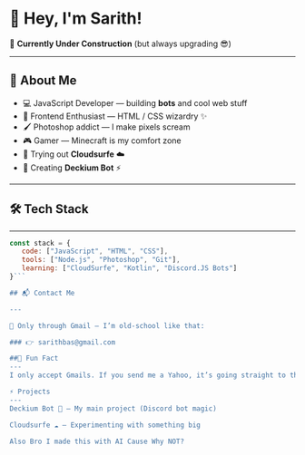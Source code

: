 # 👋 Hey, I'm Sarith!  

🚧 **Currently Under Construction** (but always upgrading 😎)  

---

## 🚀 About Me
- 💻 JavaScript Developer — building **bots** and cool web stuff  
- 🎨 Frontend Enthusiast — HTML / CSS wizardry ✨  
- 🖌 Photoshop addict — I make pixels scream  
- 🎮 Gamer — Minecraft is my comfort zone  
- 📡 Trying out **Cloudsurfe** ☁️  
- 🤖 Creating **Deckium Bot** ⚡  

---

## 🛠 Tech Stack
---

```js
const stack = {
   code: ["JavaScript", "HTML", "CSS"],
   tools: ["Node.js", "Photoshop", "Git"],
   learning: ["CloudSurfe", "Kotlin", "Discord.JS Bots"]
}```

## 📬 Contact Me

---

💌 Only through Gmail — I’m old-school like that:

### 👉 sarithbas@gmail.com

##🌟 Fun Fact
---
I only accept Gmails. If you send me a Yahoo, it’s going straight to the void 🕳️

⚡ Projects
---
Deckium Bot 🤖 – My main project (Discord bot magic)

Cloudsurfe ☁️ – Experimenting with something big

Also Bro I made this with AI Cause Why NOT?
